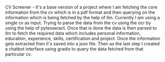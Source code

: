 CV Screener - It's a base version of a project where I am fetching the core information from the cv which is in a pdf format and then querying on the information which is being fetched by the help of llm. Currently I am using a single cv as input. Trying to parse the data from the cv using the ocr by using the help of pytesseract. Once that is done the data is then parsed to llm to fetch the required data which includes personal information, education, experience, skills, certification and project. Once the information gets extracted then it's saved into a json file. Then as the last step I created a chatbot interface using gradio to query the data fetched from that particular cv.
